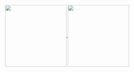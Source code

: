 
<a href="https://github-readme-stats.vercel.app/api?username=SaurabhShisode&show_icons=true">
  <img height=200 align="center" src="https://github-readme-stats.vercel.app/api?username=SaurabhShisode" />
</a>
<a href="https://github.com/anuraghazra/convoychat">
  <img height=200 align="center" src="https://github-readme-stats.vercel.app/api/top-langs?username=SaurabhShisode&layout=compact&langs_count=8&card_width=320" />
</a>
